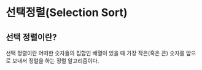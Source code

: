 # 선택정렬(Selection Sort)
## 선택 정렬이란?
선택 정렬이란 어떠한 숫자들의 집합인 배열이 있을 때 가장 작은(혹은 큰) 숫자를 앞으로 보내서 정렬을 하는 정렬 알고리즘이다.
